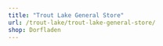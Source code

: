 ```yaml
---
title: "Trout Lake General Store"
url: /trout-lake/trout-lake-general-store/
shop: Dorfladen
---
```


